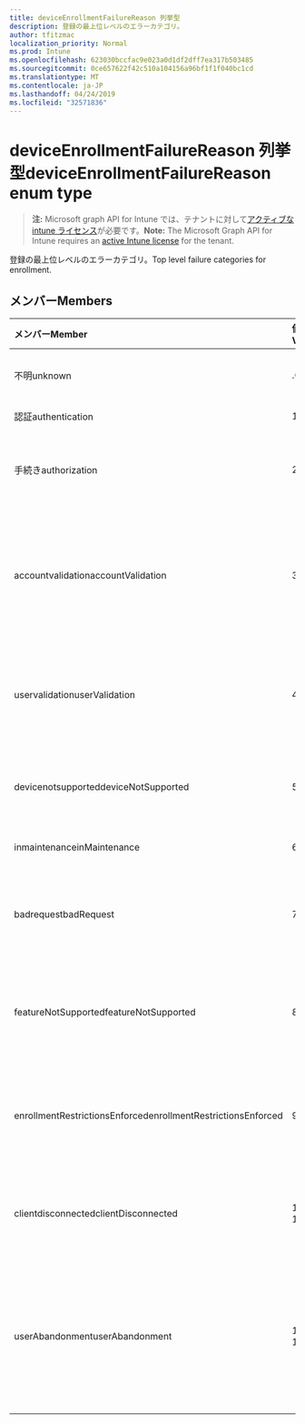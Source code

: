 ```yaml
---
title: deviceEnrollmentFailureReason 列挙型
description: 登録の最上位レベルのエラーカテゴリ。
author: tfitzmac
localization_priority: Normal
ms.prod: Intune
ms.openlocfilehash: 623030bccfac9e023a0d1df2dff7ea317b503485
ms.sourcegitcommit: 0ce657622f42c510a104156a96bf1f1f040bc1cd
ms.translationtype: MT
ms.contentlocale: ja-JP
ms.lasthandoff: 04/24/2019
ms.locfileid: "32571836"
---
```

# <a name="deviceenrollmentfailurereason-enum-type"></a><span data-ttu-id="0b3a1-103">deviceEnrollmentFailureReason 列挙型</span><span class="sxs-lookup"><span data-stu-id="0b3a1-103">deviceEnrollmentFailureReason enum type</span></span>

> <span data-ttu-id="0b3a1-104">**注:** Microsoft graph API for Intune では、テナントに対して[アクティブな intune ライセンス](https://go.microsoft.com/fwlink/?linkid=839381)が必要です。</span><span class="sxs-lookup"><span data-stu-id="0b3a1-104">**Note:** The Microsoft Graph API for Intune requires an [active Intune license](https://go.microsoft.com/fwlink/?linkid=839381) for the tenant.</span></span>

<span data-ttu-id="0b3a1-105">登録の最上位レベルのエラーカテゴリ。</span><span class="sxs-lookup"><span data-stu-id="0b3a1-105">Top level failure categories for enrollment.</span></span>

## <a name="members"></a><span data-ttu-id="0b3a1-106">メンバー</span><span class="sxs-lookup"><span data-stu-id="0b3a1-106">Members</span></span>
|<span data-ttu-id="0b3a1-107">メンバー</span><span class="sxs-lookup"><span data-stu-id="0b3a1-107">Member</span></span>|<span data-ttu-id="0b3a1-108">値</span><span class="sxs-lookup"><span data-stu-id="0b3a1-108">Value</span></span>|<span data-ttu-id="0b3a1-109">説明</span><span class="sxs-lookup"><span data-stu-id="0b3a1-109">Description</span></span>|
|:---|:---|:---|
|<span data-ttu-id="0b3a1-110">不明</span><span class="sxs-lookup"><span data-stu-id="0b3a1-110">unknown</span></span>|<span data-ttu-id="0b3a1-111">.0</span><span class="sxs-lookup"><span data-stu-id="0b3a1-111">0</span></span>|<span data-ttu-id="0b3a1-112">既定値、エラーの理由は不明です。</span><span class="sxs-lookup"><span data-stu-id="0b3a1-112">Default value, failure reason is unknown.</span></span>|
|<span data-ttu-id="0b3a1-113">認証</span><span class="sxs-lookup"><span data-stu-id="0b3a1-113">authentication</span></span>|<span data-ttu-id="0b3a1-114">1 </span><span class="sxs-lookup"><span data-stu-id="0b3a1-114">1</span></span>|<span data-ttu-id="0b3a1-115">認証に失敗した</span><span class="sxs-lookup"><span data-stu-id="0b3a1-115">Authentication failed</span></span>|
|<span data-ttu-id="0b3a1-116">手続き</span><span class="sxs-lookup"><span data-stu-id="0b3a1-116">authorization</span></span>|<span data-ttu-id="0b3a1-117">2 </span><span class="sxs-lookup"><span data-stu-id="0b3a1-117">2</span></span>|<span data-ttu-id="0b3a1-118">呼び出しは認証されましたが、登録が承認されていません。</span><span class="sxs-lookup"><span data-stu-id="0b3a1-118">Call was authenticated, but not authorized to enroll.</span></span>|
|<span data-ttu-id="0b3a1-119">accountvalidation</span><span class="sxs-lookup"><span data-stu-id="0b3a1-119">accountValidation</span></span>|<span data-ttu-id="0b3a1-120">3 </span><span class="sxs-lookup"><span data-stu-id="0b3a1-120">3</span></span>|<span data-ttu-id="0b3a1-121">登録のためにアカウントを検証できませんでした。</span><span class="sxs-lookup"><span data-stu-id="0b3a1-121">Failed to validate the account for enrollment.</span></span> <span data-ttu-id="0b3a1-122">(アカウントがブロックされ、登録が有効になっていません)</span><span class="sxs-lookup"><span data-stu-id="0b3a1-122">(Account blocked, enrollment not enabled)</span></span>|
|<span data-ttu-id="0b3a1-123">uservalidation</span><span class="sxs-lookup"><span data-stu-id="0b3a1-123">userValidation</span></span>|<span data-ttu-id="0b3a1-124">4 </span><span class="sxs-lookup"><span data-stu-id="0b3a1-124">4</span></span>|<span data-ttu-id="0b3a1-125">ユーザーを検証できませんでした。</span><span class="sxs-lookup"><span data-stu-id="0b3a1-125">User could not be validated.</span></span> <span data-ttu-id="0b3a1-126">(ユーザーが存在しません。ライセンスがありません)</span><span class="sxs-lookup"><span data-stu-id="0b3a1-126">(User does not exist, missing license)</span></span>|
|<span data-ttu-id="0b3a1-127">devicenotsupported</span><span class="sxs-lookup"><span data-stu-id="0b3a1-127">deviceNotSupported</span></span>|<span data-ttu-id="0b3a1-128">5 </span><span class="sxs-lookup"><span data-stu-id="0b3a1-128">5</span></span>|<span data-ttu-id="0b3a1-129">デバイスは、モバイルデバイス管理ではサポートされていません。</span><span class="sxs-lookup"><span data-stu-id="0b3a1-129">Device is not supported for mobile device management.</span></span>|
|<span data-ttu-id="0b3a1-130">inmaintenance</span><span class="sxs-lookup"><span data-stu-id="0b3a1-130">inMaintenance</span></span>|<span data-ttu-id="0b3a1-131">6 </span><span class="sxs-lookup"><span data-stu-id="0b3a1-131">6</span></span>|<span data-ttu-id="0b3a1-132">アカウントはメンテナンス中です。</span><span class="sxs-lookup"><span data-stu-id="0b3a1-132">Account is in maintenance.</span></span>|
|<span data-ttu-id="0b3a1-133">badrequest</span><span class="sxs-lookup"><span data-stu-id="0b3a1-133">badRequest</span></span>|<span data-ttu-id="0b3a1-134">7 </span><span class="sxs-lookup"><span data-stu-id="0b3a1-134">7</span></span>|<span data-ttu-id="0b3a1-135">クライアントがサービスで認識/サポートされていない要求を送信しました。</span><span class="sxs-lookup"><span data-stu-id="0b3a1-135">Client sent a request that is not understood/supported by the service.</span></span>|
|<span data-ttu-id="0b3a1-136">featureNotSupported</span><span class="sxs-lookup"><span data-stu-id="0b3a1-136">featureNotSupported</span></span>|<span data-ttu-id="0b3a1-137">8 </span><span class="sxs-lookup"><span data-stu-id="0b3a1-137">8</span></span>|<span data-ttu-id="0b3a1-138">この登録で使用されている機能は、このアカウントではサポートされていません。</span><span class="sxs-lookup"><span data-stu-id="0b3a1-138">Feature(s) used by this enrollment are not supported for this account.</span></span>|
|<span data-ttu-id="0b3a1-139">enrollmentRestrictionsEnforced</span><span class="sxs-lookup"><span data-stu-id="0b3a1-139">enrollmentRestrictionsEnforced</span></span>|<span data-ttu-id="0b3a1-140">9 </span><span class="sxs-lookup"><span data-stu-id="0b3a1-140">9</span></span>|<span data-ttu-id="0b3a1-141">管理者によって構成された登録の制限は、この登録をブロックしました。</span><span class="sxs-lookup"><span data-stu-id="0b3a1-141">Enrollment restrictions configured by admin blocked this enrollment.</span></span>|
|<span data-ttu-id="0b3a1-142">clientdisconnected</span><span class="sxs-lookup"><span data-stu-id="0b3a1-142">clientDisconnected</span></span>|<span data-ttu-id="0b3a1-143">10  </span><span class="sxs-lookup"><span data-stu-id="0b3a1-143">10</span></span>|<span data-ttu-id="0b3a1-144">クライアントがタイムアウトしたか、登録が enduser によって中止されました。</span><span class="sxs-lookup"><span data-stu-id="0b3a1-144">Client timed out or enrollment was aborted by enduser.</span></span>|
|<span data-ttu-id="0b3a1-145">userAbandonment</span><span class="sxs-lookup"><span data-stu-id="0b3a1-145">userAbandonment</span></span>|<span data-ttu-id="0b3a1-146">11 </span><span class="sxs-lookup"><span data-stu-id="0b3a1-146">11</span></span>|<span data-ttu-id="0b3a1-147">登録は enduser によって中止されました。</span><span class="sxs-lookup"><span data-stu-id="0b3a1-147">Enrollment was abandoned by enduser.</span></span> <span data-ttu-id="0b3a1-148">(Enduser が開始されましたが、適切なタイミングで完了できませんでした)</span><span class="sxs-lookup"><span data-stu-id="0b3a1-148">(Enduser started onboarding but failed to complete it in timely manner)</span></span>|


<!-- {
  "type": "#page.annotation",
  "suppressions": [
     "Warning: Enum deviceEnrollmentFailureReason has some values specified and others unspecified."
  ],
}
-->


